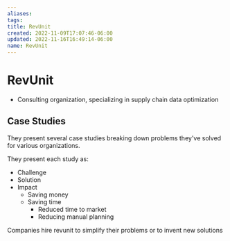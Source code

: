 ```yaml
---
aliases: 
tags: 
title: RevUnit
created: 2022-11-09T17:07:46-06:00
updated: 2022-11-16T16:49:14-06:00
name: RevUnit
---
```

# RevUnit

- Consulting organization, specializing in supply chain data optimization

## Case Studies
They present several case studies breaking down problems they've solved for various organizations.

They present each study as:
- Challenge
- Solution
- Impact
	- Saving money
	- Saving time
		- Reduced time to market
		- Reducing manual planning

Companies hire revunit to simplify their problems or to invent new solutions
